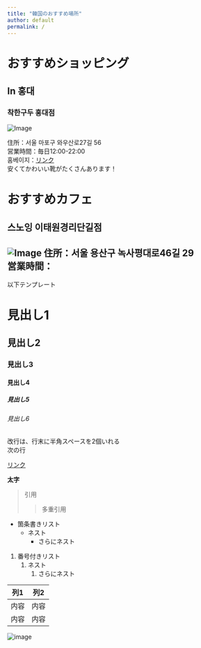```yaml
---
title: "韓国のおすすめ場所"
author: default
permalink: /
---
```

# おすすめショッピング
## In 홍대  
### 착한구두 홍대점

![Image](https://mblogthumb-phinf.pstatic.net/MjAyMDAzMDJfMTU0/MDAxNTgzMTI4OTc2MzQ1.vgkLaqCMNItqMhxPjKWb_5Pa2k0C3D-2_DiUOFemuGwg.Kwot3weQBtT5Rw6ItVMQ6STMJ1paeDPEIL7SwQpjUAMg.JPEG.alswl280514/KakaoTalk_20200302_144926697.jpg?type=w800)

住所：서울 마포구 와우산로27길 56  
営業時間：毎日12:00-22:00  
홈베이지：[リンク](https://m.chaakan.co.kr/#rldshow)  
安くてかわいい靴がたくさんあります！　

# おすすめカフェ　　
## 스노잉 이태원경리단길점  
![Image](https://stat.ameba.jp/user_images/20201015/11/mochi6102/12/8f/j/o1280128014835139517.jpg)
住所：서울 용산구 녹사평대로46길 29  
営業時間：
---

以下テンプレート

# 見出し1
## 見出し2
### 見出し3
#### 見出し4
##### 見出し5
###### 見出し6

改行は、行末に半角スペースを2個いれる  
次の行

[リンク](https://www.google.co.jp/)

**太字**

> 引用
>> 多重引用


- 箇条書きリスト
  - ネスト
    - さらにネスト


1. 番号付きリスト
   1. ネスト
      1. さらにネスト

  
| 列1  | 列2  |
|-----|-----|
| 内容  | 内容  |
| 内容  | 内容  |

![image](/220422_GitHubPages/assets/images/logo-150.png)
